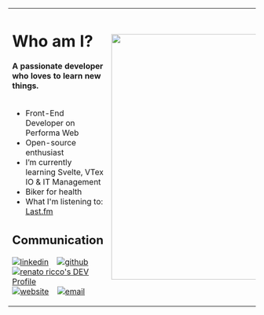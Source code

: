 
<table>
  <tr>
    <td>
      <h1> Who am I? </h1>
      <b>A passionate developer who loves to learn new things.</b>
      <br><br>
      <ul>
        <li>Front-End Developer on Performa Web</li>
        <li>Open-source enthusiast</li>
        <li>I’m currently learning Svelte, VTex IO & IT Management</li>
        <li>Biker for health</li>
        <li>What I'm listening to: <a href="https://www.last.fm/user/renatoakamur" alt="Last.fm">Last.fm</a></li>
      </ul>  
     <h2> Communication </h2>
        <p float="left">
  
  [![linkedin](https://user-images.githubusercontent.com/25087769/87172072-530a5080-c2dc-11ea-8e2c-8ee4dbf3394b.png)](https://www.linkedin.com/in/renatoricco) &nbsp;&nbsp;
  [![github](https://user-images.githubusercontent.com/25087769/87176037-2c4f1880-c2e2-11ea-8a13-41c90b711b9f.png)](https://github.com/rdricco) &nbsp;&nbsp;
  [![renato ricco's DEV Profile](https://d2fltix0v2e0sb.cloudfront.net/dev-badge.svg)](https://dev.to/rdricco)
  [![website](https://user-images.githubusercontent.com/25087769/87173861-0aa06200-c2df-11ea-9614-da65c9c73692.png)](https://renatoricco.com) &nbsp;&nbsp;
  [![email](https://user-images.githubusercontent.com/25087769/87174308-a4680f00-c2df-11ea-90b0-5fa1fa76d2f1.png)](mailto:renato@ricco.dev.br)
 
</p>
      </td>   
     <td>
      <img src="https://user-images.githubusercontent.com/44816/89248794-feaa7600-d5e6-11ea-8c0a-588f4b062551.jpg" width="500">
     </td>
   </tr>
</table>
